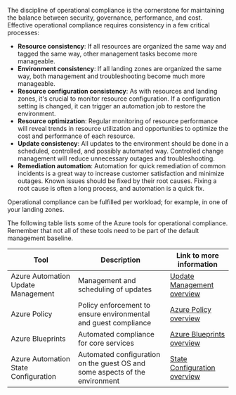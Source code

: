 The discipline of operational compliance is the cornerstone for maintaining the balance between security, governance, performance, and cost. Effective operational compliance requires consistency in a few critical processes:

- **Resource consistency**: If all resources are organized the same way and tagged the same way, other management tasks become more manageable.
- **Environment consistency**: If all landing zones are organized the same way, both management and troubleshooting become much more manageable.
- **Resource configuration consistency**: As with resources and landing zones, it's crucial to monitor resource configuration. If a configuration setting is changed, it can trigger an automation job to restore the environment.
- **Resource optimization**: Regular monitoring of resource performance will reveal trends in resource utilization and opportunities to optimize the cost and performance of each resource.
- **Update consistency**: All updates to the environment should be done in a scheduled, controlled, and possibly automated way. Controlled change management will reduce unnecessary outages and troubleshooting.
- **Remediation automation**: Automation for quick remediation of common incidents is a great way to increase customer satisfaction and minimize outages. Known issues should be fixed by their root causes. Fixing a root cause is often a long process, and automation is a quick fix.

Operational compliance can be fulfilled per workload; for example, in one of your landing zones.

The following table lists some of the Azure tools for operational compliance. Remember that not all of these tools need to be part of the default management baseline.

| Tool | Description | Link to more information |
| -----|-------------|--------------------------|
| Azure Automation Update Management | Management and scheduling of updates | [Update Management overview](/azure/automation/update-management/overview) |
| Azure Policy | Policy enforcement to ensure environmental and guest compliance |  [Azure Policy overview](/azure/governance/policy/overview) |
| Azure Blueprints | Automated compliance for core services |  [Azure Blueprints overview](/azure/governance/blueprints/overview) |
| Azure Automation State Configuration| Automated configuration on the guest OS and some aspects of the environment | [State Configuration overview](/azure/automation/automation-dsc-overview) |